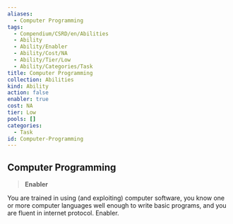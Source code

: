 ```yaml
---
aliases:
  - Computer Programming
tags:
  - Compendium/CSRD/en/Abilities
  - Ability
  - Ability/Enabler
  - Ability/Cost/NA
  - Ability/Tier/Low
  - Ability/Categories/Task
title: Computer Programming
collection: Abilities
kind: Ability
action: false
enabler: true
cost: NA
tier: Low
pools: []
categories:
  - Task
id: Computer-Programming
---
```

## Computer Programming    
>**Enabler**  
    
You are trained in using (and exploiting) computer software, you know one or more computer languages well enough to write basic programs, and you are fluent in internet protocol. Enabler.
